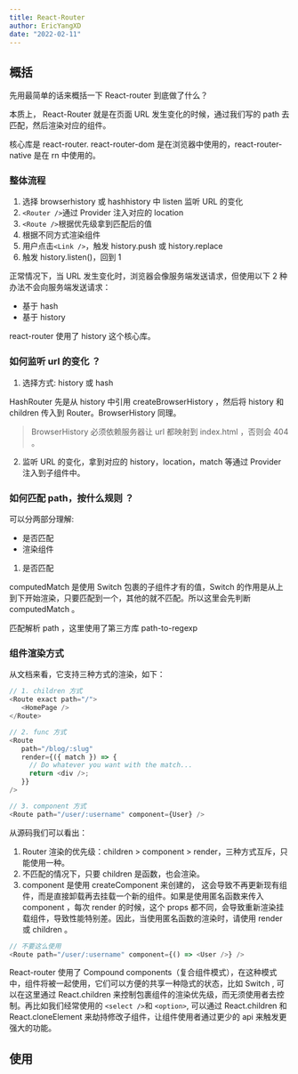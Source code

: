 ```yaml
---
title: React-Router
author: EricYangXD
date: "2022-02-11"
---
```


## 概括

先用最简单的话来概括一下 React-router 到底做了什么？

本质上， React-Router 就是在页面 URL 发生变化的时候，通过我们写的 path 去匹配，然后渲染对应的组件。

核心库是 react-router. react-router-dom 是在浏览器中使用的，react-router-native 是在 rn 中使用的。

### 整体流程

1. 选择 browserhistory 或 hashhistory 中 listen 监听 URL 的变化
2. `<Router />`通过 Provider 注入对应的 location
3. `<Route />`根据优先级拿到匹配后的值
4. 根据不同方式渲染组件
5. 用户点击`<Link />`，触发 history.push 或 history.replace
6. 触发 history.listen()，回到 1

正常情况下，当 URL 发生变化时，浏览器会像服务端发送请求，但使用以下 2 种办法不会向服务端发送请求：

-   基于 hash
-   基于 history

react-router 使用了 history 这个核心库。

### 如何监听 url 的变化 ？

1. 选择方式: history 或 hash

HashRouter 先是从 history 中引用 createBrowserHistory ，然后将 history 和 children 传入到 Router。BrowserHistory 同理。

> BrowserHistory 必须依赖服务器让 url 都映射到 index.html ，否则会 404 。

2. 监听 URL 的变化，拿到对应的 history，location，match 等通过 Provider 注入到子组件中。

### 如何匹配 path，按什么规则 ？

可以分两部分理解:

-   是否匹配
-   渲染组件

1. 是否匹配

computedMatch 是使用 Switch 包裹的子组件才有的值，Switch 的作用是从上到下开始渲染，只要匹配到一个，其他的就不匹配。所以这里会先判断 computedMatch 。

匹配解析 path ，这里使用了第三方库 path-to-regexp

### 组件渲染方式

从文档来看，它支持三种方式的渲染，如下：

```js
// 1. children 方式
<Route exact path="/">
   <HomePage />
</Route>

// 2. func 方式
<Route
   path="/blog/:slug"
   render={({ match }) => {
     // Do whatever you want with the match...
     return <div />;
   }}
/>

// 3. component 方式
<Route path="/user/:username" component={User} />
```

从源码我们可以看出：

1. Router 渲染的优先级：children > component > render，三种方式互斥，只能使用一种。
2. 不匹配的情况下，只要 children 是函数，也会渲染。
3. component 是使用 createComponent 来创建的， 这会导致不再更新现有组件，而是直接卸载再去挂载一个新的组件。如果是使用匿名函数来传入 component ，每次 render 的时候，这个 props 都不同，会导致重新渲染挂载组件，导致性能特别差。因此，当使用匿名函数的渲染时，请使用 render 或 children 。

```js
// 不要这么使用
<Route path="/user/:username" component={() => <User />} />
```

React-router 使用了 Compound components（复合组件模式），在这种模式中，组件将被一起使用，它们可以方便的共享一种隐式的状态，比如 Switch , 可以在这里通过 React.children 来控制包裹组件的渲染优先级，而无须使用者去控制。再比如我们经常使用的 `<select />`和 `<option>`, 可以通过 React.children 和 React.cloneElement 来劫持修改子组件，让组件使用者通过更少的 api 来触发更强大的功能。

## 使用
